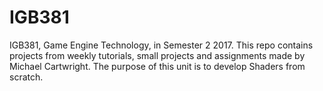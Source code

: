 # IGB381
IGB381, Game Engine Technology, in Semester 2 2017. This repo contains projects from weekly tutorials, small projects and assignments made by Michael Cartwright. The purpose of this unit is to develop Shaders from scratch.
